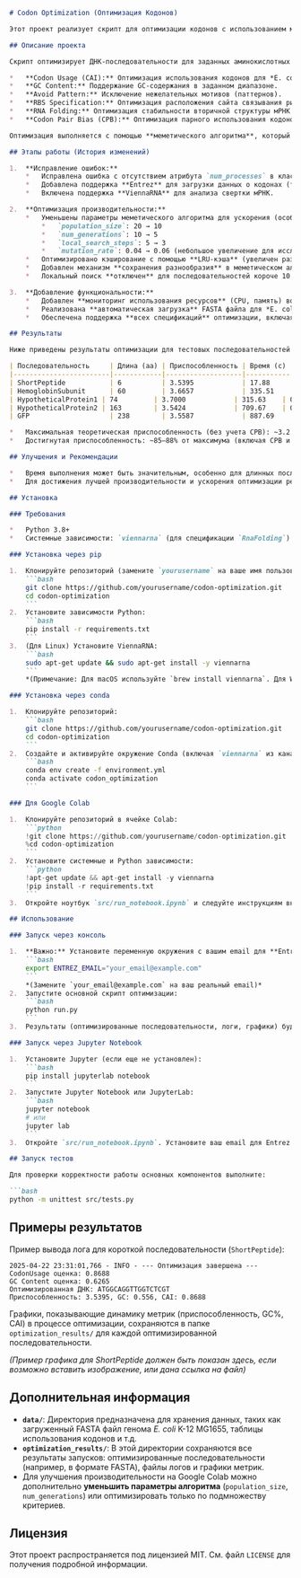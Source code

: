 ```markdown
# Codon Optimization (Оптимизация Кодонов)

Этот проект реализует скрипт для оптимизации кодонов с использованием меметического алгоритма. Код адаптирован для работы как через консоль, так и через Jupyter Notebook, включая поддержку Google Colab. Проект включает установку зависимостей, запуск оптимизации и тестирование.

## Описание проекта

Скрипт оптимизирует ДНК-последовательности для заданных аминокислотных последовательностей, используя следующие критерии:

*   **Codon Usage (CAI):** Оптимизация использования кодонов для *E. coli* K-12 MG1655.
*   **GC Content:** Поддержание GC-содержания в заданном диапазоне.
*   **Avoid Pattern:** Исключение нежелательных мотивов (паттернов).
*   **RBS Specification:** Оптимизация расположения сайта связывания рибосомы (Shine-Dalgarno).
*   **RNA Folding:** Оптимизация стабильности вторичной структуры мРНК (требуется установленный **ViennaRNA**).
*   **Codon Pair Bias (CPB):** Оптимизация парного использования кодонов (codon pair usage).

Оптимизация выполняется с помощью **меметического алгоритма**, который сочетает генетический алгоритм с локальным поиском для улучшения решений.

## Этапы работы (История изменений)

1.  **Исправление ошибок:**
    *   Исправлена ошибка с отсутствием атрибута `num_processes` в классе `CodonOptimizer`.
    *   Добавлена поддержка **Entrez** для загрузки данных о кодонах (требуется указание `email`).
    *   Включена поддержка **ViennaRNA** для анализа свертки мРНК.

2.  **Оптимизация производительности:**
    *   Уменьшены параметры меметического алгоритма для ускорения (особенно на ограниченных ресурсах):
        *   `population_size`: 20 → 10
        *   `num_generations`: 10 → 5
        *   `local_search_steps`: 5 → 3
        *   `mutation_rate`: 0.04 → 0.06 (небольшое увеличение для исследования пространства)
    *   Оптимизировано кэширование с помощью **LRU-кэша** (увеличен размер до 50,000 записей).
    *   Добавлен механизм **сохранения разнообразия** в меметическом алгоритме для предотвращения преждевременной сходимости к локальным минимумам.
    *   Локальный поиск **отключен** для последовательностей короче 10 аминокислот (где его влияние невелико).

3.  **Добавление функциональности:**
    *   Добавлен **мониторинг использования ресурсов** (CPU, память) во время оптимизации.
    *   Реализована **автоматическая загрузка** FASTA файла для *E. coli* K-12 MG1655 при первом запуске, если файл отсутствует.
    *   Обеспечена поддержка **всех спецификаций** оптимизации, включая `RnaFolding` и `CodonPairBias`.

## Результаты

Ниже приведены результаты оптимизации для тестовых последовательностей (пример последнего запуска):

| Последовательность     | Длина (aa) | Приспособленность | Время (с) | GC Content | CAI    |
|------------------------|------------|-------------------|-----------|------------|--------|
| ShortPeptide           | 6          | 3.5395            | 17.88     | 0.556      | 0.8688 |
| HemoglobinSubunit      | 60         | 3.6657            | 335.51    | 0.556      | 0.9740 |
| HypotheticalProtein1 | 74         | 3.7000            | 315.63    | 0.550      | 1.0000 |
| HypotheticalProtein2 | 163        | 3.5424            | 709.67    | 0.540      | 0.8687 |
| GFP                    | 238        | 3.5587            | 887.69    | 0.479      | 0.8822 |

*   Максимальная теоретическая приспособленность (без учета CPB): ~3.2.
*   Достигнутая приспособленность: ~85–88% от максимума (включая CPB и другие факторы, влияющие на финальную оценку).

## Улучшения и Рекомендации

*   Время выполнения может быть значительным, особенно для длинных последовательностей и при включении `RnaFolding`. Время выполнения на Google Colab может быть выше из-за ограничений ресурсов.
*   Для достижения лучшей производительности и ускорения оптимизации рекомендуется запускать скрипт на **локальной машине** с достаточными ресурсами CPU и RAM.

## Установка

### Требования

*   Python 3.8+
*   Системные зависимости: `viennarna` (для спецификации `RnaFolding`)

### Установка через pip

1.  Клонируйте репозиторий (замените `yourusername` на ваше имя пользователя):
    ```bash
    git clone https://github.com/yourusername/codon-optimization.git
    cd codon-optimization
    ```
2.  Установите зависимости Python:
    ```bash
    pip install -r requirements.txt
    ```
3.  (Для Linux) Установите ViennaRNA:
    ```bash
    sudo apt-get update && sudo apt-get install -y viennarna
    ```
    *(Примечание: Для macOS используйте `brew install viennarna`. Для Windows может потребоваться ручная установка или использование WSL/Conda).*

### Установка через conda

1.  Клонируйте репозиторий:
    ```bash
    git clone https://github.com/yourusername/codon-optimization.git
    cd codon-optimization
    ```
2.  Создайте и активируйте окружение Conda (включая `viennarna` из канала `bioconda`):
    ```bash
    conda env create -f environment.yml
    conda activate codon_optimization
    ```

### Для Google Colab

1.  Клонируйте репозиторий в ячейке Colab:
    ```python
    !git clone https://github.com/yourusername/codon-optimization.git
    %cd codon-optimization
    ```
2.  Установите системные и Python зависимости:
    ```python
    !apt-get update && apt-get install -y viennarna
    !pip install -r requirements.txt
    ```
3.  Откройте ноутбук `src/run_notebook.ipynb` и следуйте инструкциям внутри него.

## Использование

### Запуск через консоль

1.  **Важно:** Установите переменную окружения с вашим email для **Entrez NCBI** (требуется для скачивания данных):
    ```bash
    export ENTREZ_EMAIL="your_email@example.com" 
    ```
    *(Замените `your_email@example.com` на ваш реальный email)*
2.  Запустите основной скрипт оптимизации:
    ```bash
    python run.py
    ```
3.  Результаты (оптимизированные последовательности, логи, графики) будут сохранены в папке `optimization_results/`.

### Запуск через Jupyter Notebook

1.  Установите Jupyter (если еще не установлен):
    ```bash
    pip install jupyterlab notebook
    ```
2.  Запустите Jupyter Notebook или JupyterLab:
    ```bash
    jupyter notebook
    # или
    jupyter lab
    ```
3.  Откройте `src/run_notebook.ipynb`. Установите ваш email для Entrez в соответствующей ячейке ноутбука и выполните все ячейки для запуска оптимизации.

## Запуск тестов

Для проверки корректности работы основных компонентов выполните:

```bash
python -m unittest src/tests.py
```

## Примеры результатов

Пример вывода лога для короткой последовательности (`ShortPeptide`):

```
2025-04-22 23:31:01,766 - INFO - --- Оптимизация завершена ---
CodonUsage оценка: 0.8688
GC Content оценка: 0.6265
Оптимизированная ДНК: ATGGCAGGTTGGTCTCGT
Приспособленность: 3.5395, GC: 0.556, CAI: 0.8688
```

Графики, показывающие динамику метрик (приспособленность, GC%, CAI) в процессе оптимизации, сохраняются в папке `optimization_results/` для каждой оптимизированной последовательности.

*(Пример графика для ShortPeptide должен быть показан здесь, если возможно вставить изображение, или дана ссылка на файл)*

## Дополнительная информация

*   **`data/`**: Директория предназначена для хранения данных, таких как загруженный FASTA файл генома *E. coli* K-12 MG1655, таблицы использования кодонов и т.д.
*   **`optimization_results/`**: В этой директории сохраняются все результаты запусков: оптимизированные последовательности (например, в формате FASTA), файлы логов и графики метрик.
*   Для улучшения производительности на Google Colab можно дополнительно **уменьшить параметры алгоритма** (`population_size`, `num_generations`) или оптимизировать только по подмножеству критериев.

## Лицензия

Этот проект распространяется под лицензией MIT. См. файл `LICENSE` для получения подробной информации.
```
